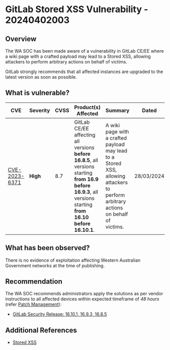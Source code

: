 # GitLab Stored XSS Vulnerability - 20240402003

## Overview

The WA SOC has been made aware of a vulnerability in GitLab CE/EE where a wiki page with a crafted payload may lead to a Stored XSS, allowing attackers to perform arbitrary actions on behalf of victims.

GitLab strongly recommends that all affected instances are upgraded to the latest version as soon as possible.

## What is vulnerable?

| CVE                                                             | Severity | CVSS | Product(s) Affected                                                                                                                                            | Summary                                                                                                                            | Dated      |
| --------------------------------------------------------------- | -------- | ---- | -------------------------------------------------------------------------------------------------------------------------------------------------------------- | ---------------------------------------------------------------------------------------------------------------------------------- | ---------- |
| [CVE-2023-6371](https://nvd.nist.gov/vuln/detail/CVE-2023-6371) | **High** | 8.7  | GitLab CE/EE affecting all versions **before 16.8.5**, all versions starting **from 16.9 before 16.9.3**, all versions starting **from 16.10 before 16.10.1**. | A wiki page with a crafted payload may lead to a Stored XSS, allowing attackers to perform arbitrary actions on behalf of victims. | 28/03/2024 |

## What has been observed?

There is no evidence of exploitation affecting Western Australian Government networks at the time of publishing.

## Recommendation

The WA SOC recommends administrators apply the solutions as per vendor instructions to all affected devices within expected timeframe of *48 hours* (refer [Patch Management](../guidelines/patch-management.md)):

- [GitLab Security Release: 16.10.1, 16.9.3, 16.8.5](https://about.gitlab.com/releases/2024/03/27/security-release-gitlab-16-10-1-released/)

## Additional References

- [Stored XSS](https://portswigger.net/web-security/cross-site-scripting/stored)

